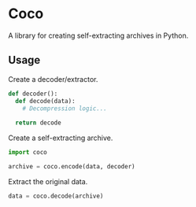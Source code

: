 # Coco

A library for creating self-extracting archives in Python.


## Usage

Create a decoder/extractor.

```py
def decoder():
  def decode(data):
    # Decompression logic...
    
  return decode
```

Create a self-extracting archive.

```py
import coco

archive = coco.encode(data, decoder)
```

Extract the original data.

```py
data = coco.decode(archive)
```
